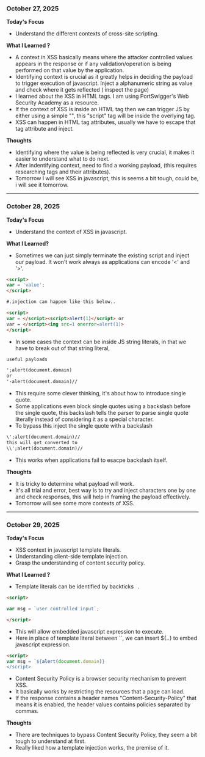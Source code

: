 ### **October 27, 2025**

**Today's Focus**
* Understand the different contexts of cross-site scripting.

**What I Learned ?**
* A context in XSS basically means where the attacker controlled values appears in the response or if any validation/operation is being performed on that value by the application.
* Identifying context is crucial as it greatly helps in deciding the payload to trigger execution of javascript. Inject a alphanumeric string as value and check where it gets reflected ( inspect the page)
* I learned about the XSS in HTML tags. I am using PortSwigger's Web Security Academy as a resource.
* If the context of XSS is inside an HTML tag then we can trigger JS by either using a simple "<script></script>", this "script" tag will be inside the overlying tag.
* XSS can happen in HTML tag attributes, usually we have to escape that tag attribute and inject.

**Thoughts**
* Identifying where the value is being reflected is very crucial, it makes it easier to understand what to do next.
* After indentifying context, need to find a working payload, (this requires researching tags and their attributes).
* Tomorrow I will see XSS in javascript, this is seems a bit tough, could be, i will see it tomorrow. 

---

### **October 28, 2025**

**Today's Focus**
* Understand the context of XSS in javascript.

**What I Learned?**
* Sometimes we can just simply terminate the existing script and inject our payload. It won't work always as applications can encode '<' and '>'.
```html
<script>
var = 'value';
</script>

#.injection can happen like this below..

<script>
var = </script><script>alert(1)</script> or
var = </script><img src=1 onerror=alert(1)>
</script>
```
* In some cases the context can be inside JS string literals, in that we have to break out of that string literal,
```html
useful payloads

';alert(document.domain)
or
'-alert(document.domain)//
```
* This require some clever thinking, it's about how to introduce single quote.
* Some applications even block single quotes using a backslash before the single quote, this backslash tells the parser to parse single quote literally instead of considering it as a special character.
* To bypass this inject the single quote with a backslash
```html
\';alert(document.domain)//
this will get converted to
\\';alert(document.domain)//
```
* This works when applications fail to esacpe backslash itself.

**Thoughts**
* It is tricky to determine what payload will work.
* It's all trial and error, best way is to try and inject characters one by one and check responses, this will help in framing the payload effectively.
* Tomorrow will see some more contexts of XSS.
  
---

### **October 29, 2025**

**Today's Focus**

* XSS context in javascript template literals.
* Understanding client-side template injection.
* Grasp the understanding of content security policy.

**What I Learned ?**
* Template literals can be identified by backticks ` `.
```html
<script>

var msg = `user controlled input`;

</script>
```
* This will allow embedded javascript expression to execute.
* Here in place of template literal between ``, we can insert ${..} to embed javascript expression.
```html
<script>
var msg = `${alert(document.domain)}
</script>
```
* Content Security Policy is a browser security mechanism to prevent XSS.
* It basically works by restricting the resources that a page can load.
* If the response contains a header names "Content-Security-Policy" that means it is enabled, the header values contains policies separated by commas.

**Thoughts**
* There are techniques to bypass Content Security Policy, they seem a bit tough to understand at first.
* Really liked how a template injection works, the premise of it.

